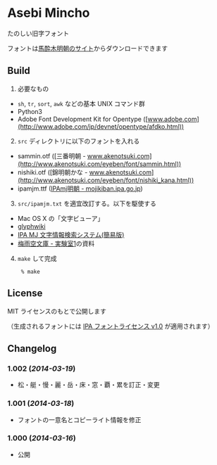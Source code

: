 # Asebi Mincho

たのしい旧字フォント

フォントは[馬酔木明朝のサイト](https://dl.dropboxusercontent.com/u/68753704/japanese/asebi.html)からダウンロードできます

## Build

1. 必要なもの
  - `sh`, `tr`, `sort`, `awk` などの基本 UNIX コマンド群
  - Python3
  - Adobe Font Development Kit for Opentype ([www.adobe.com](http://www.adobe.com/jp/devnet/opentype/afdko.html))
2. `src` ディレクトリに以下のフォントを入れる
  - sammin.otf ([三番明朝 - www.akenotsuki.com](http://www.akenotsuki.com/eyeben/font/sammin.html))
  - nishiki.otf ([錦明朝かな - www.akenotsuki.com](http://www.akenotsuki.com/eyeben/font/nishiki_kana.html))
  - ipamjm.ttf ([IPAmj明朝 - mojikiban.ipa.go.jp](http://mojikiban.ipa.go.jp/1300.html))
3. `src/ipamjm.txt` を適宜改訂する。以下を駆使する
  - Mac OS X の「文字ビューア」
  - [glyphwiki](http://glyphwiki.org/)
  - [IPA MJ 文字情報検索システム(簡易版)](http://mojikiban.ipa.go.jp/search/SearchCode.html)
  - [梅雨空文庫 - 実験室1](http://home.q02.itscom.net/tosyokan/JIKKEN1.txt)の資料
4. `make` して完成

        % make

## License

MIT ライセンスのもとで公開します

（生成されるフォントには [IPA フォントライセンス v1.0](http://ipafont.ipa.go.jp/ipa_font_license_v1.html) が適用されます）

## Changelog

### 1.002 (*2014-03-19*)
- 松・艇・慢・麗・岳・床・窓・覇・累を訂正・変更

### 1.001 (*2014-03-18*)
- フォントの一意名とコピーライト情報を修正

### 1.000 (*2014-03-16*)
- 公開
